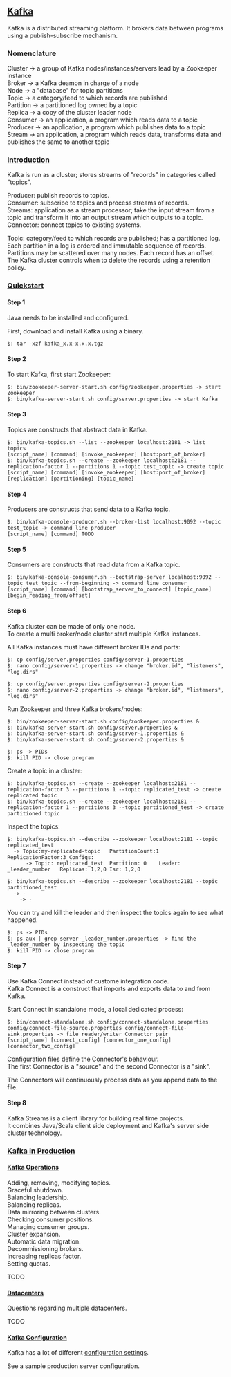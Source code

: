 ## [Kafka](https://kafka.apache.org/)

Kafka is a distributed streaming platform. It brokers data between programs using a publish-subscribe mechanism. 

### Nomenclature

Cluster -> a group of Kafka nodes/instances/servers lead by a Zookeeper instance  
Broker -> a Kafka deamon in charge of a node  
Node -> a "database" for topic partitions  
Topic -> a category/feed to which records are published  
Partition -> a partitioned log owned by a topic  
Replica -> a copy of the cluster leader node  
Consumer -> an application, a program which reads data to a topic  
Producer -> an application, a program which publishes data to a topic  
Stream -> an application, a program which reads data, transforms data and publishes the same to another topic  

### [Introduction](http://kafka.apache.org/intro)

Kafka is run as a cluster; stores streams of "records" in categories called "topics".

Producer: publish records to topics.  
Consumer: subscribe to topics and process streams of records.  
Streams: application as a stream processor; take the input stream from a topic and transform it into an output stream which outputs to a topic.  
Connector: connect topics to existing systems.  

Topic: category/feed to which records are published; has a partitioned log.  
Each partition in a log is ordered and immutable sequence of records. Partitions may be scattered over many nodes. Each record has an offset. The Kafka cluster controls when to delete the records using a retention policy.  

### [Quickstart](http://kafka.apache.org/quickstart)

#### Step 1

Java needs to be installed and configured.

First, download and install Kafka using a binary.
```
$: tar -xzf kafka_x.x-x.x.x.tgz
```

#### Step 2

To start Kafka, first start Zookeeper:  
```
$: bin/zookeeper-server-start.sh config/zookeeper.properties -> start Zookeeper
$: bin/kafka-server-start.sh config/server.properties -> start Kafka
```

#### Step 3

Topics are constructs that abstract data in Kafka.  
```
$: bin/kafka-topics.sh --list --zookeeper localhost:2181 -> list topics
[script_name] [command] [invoke_zookeeper] [host:port_of_broker]
$: bin/kafka-topics.sh --create --zookeeper localhost:2181 --replication-factor 1 --partitions 1 --topic test_topic -> create topic
[script_name] [command] [invoke_zookeeper] [host:port_of_broker] [replication] [partitioning] [topic_name]
```

#### Step 4

Producers are constructs that send data to a Kafka topic.
```
$: bin/kafka-console-producer.sh --broker-list localhost:9092 --topic test_topic -> command line producer
[script_name] [command] TODO
```

#### Step 5

Consumers are constructs that read data from a Kafka topic.
```
$: bin/kafka-console-consumer.sh --bootstrap-server localhost:9092 --topic test_topic --from-beginning -> command line consumer
[script_name] [command] [bootstrap_server_to_connect] [topic_name] [begin_reading_from/offset]
```

#### Step 6

Kafka cluster can be made of only one node.  
To create a multi broker/node cluster start multiple Kafka instances.  

All Kafka instances must have different broker IDs and ports:  
```
$: cp config/server.properties config/server-1.properties
$: nano config/server-1.properties -> change "broker.id", "listeners", "log.dirs"

$: cp config/server.properties config/server-2.properties
$: nano config/server-2.properties -> change "broker.id", "listeners", "log.dirs"
```

Run Zookeeper and three Kafka brokers/nodes:  
```
$: bin/zookeeper-server-start.sh config/zookeeper.properties &
$: bin/kafka-server-start.sh config/server.properties &
$: bin/kafka-server-start.sh config/server-1.properties &
$: bin/kafka-server-start.sh config/server-2.properties &

$: ps -> PIDs
$: kill PID -> close program
```

Create a topic in a cluster:
```
$: bin/kafka-topics.sh --create --zookeeper localhost:2181 --replication-factor 3 --partitions 1 --topic replicated_test -> create replicated topic
$: bin/kafka-topics.sh --create --zookeeper localhost:2181 --replication-factor 1 --partitions 3 --topic partitioned_test -> create partitioned topic
```

Inspect the topics:  
```
$: bin/kafka-topics.sh --describe --zookeeper localhost:2181 --topic replicated_test
  -> Topic:my-replicated-topic   PartitionCount:1    ReplicationFactor:3 Configs:
      -> Topic: replicated_test  Partition: 0    Leader: _leader_number   Replicas: 1,2,0 Isr: 1,2,0

$: bin/kafka-topics.sh --describe --zookeeper localhost:2181 --topic partitioned_test
  -> -
    -> -
```

You can try and kill the leader and then inspect the topics again to see what happened.  
```
$: ps -> PIDs
$: ps aux | grep server-_leader_number.properties -> find the _leader_number by inspecting the topic  
$: kill PID -> close program
```

#### Step 7

Use Kafka Connect instead of custome integration code.  
Kafka Connect is a construct that imports and exports data to and from Kafka.  

Start Connect in standalone mode, a local dedicated process:  
```
$: bin/connect-standalone.sh config/connect-standalone.properties config/connect-file-source.properties config/connect-file-sink.properties -> file reader/writer Connector pair  
[script_name] [connect_config] [connector_one_config] [connector_two_config]
```
Configuration files define the Connector's behaviour.  
The first Connector is a "source" and the second Connector is a "sink".  

The Connectors will continuously process data as you append data to the file.  

#### Step 8

Kafka Streams is a client library for building real time projects.  
It combines Java/Scala client side deployment and Kafka's server side cluster technology.  

### [Kafka in Production](http://kafka.apache.org/documentation/#operations) 

#### [Kafka Operations](http://kafka.apache.org/documentation/#basic_ops)

Adding, removing, modifying topics.  
Graceful shutdown.  
Balancing leadership.  
Balancing replicas.  
Data mirroring between clusters.  
Checking consumer positions.  
Managing consumer groups.  
Cluster expansion.  
Automatic data migration.  
Decommissioning brokers.  
Increasing replicas factor.  
Setting quotas.  

TODO  

#### [Datacenters](http://kafka.apache.org/documentation/#datacenters)

Questions regarding multiple datacenters.  

TODO  

#### [Kafka Configuration](http://kafka.apache.org/documentation/#config)

Kafka has a lot of different [configuration settings](http://kafka.apache.org/documentation/#configuration).  

See a sample production server configuration.  
